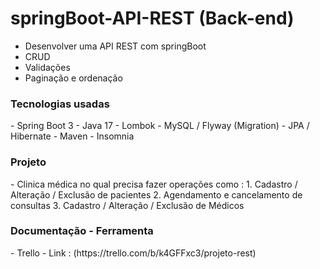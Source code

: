 # springBoot-API-REST (Back-end)
- Desenvolver uma API REST com springBoot
- CRUD
- Validações
- Paginação e ordenação


<h3> Tecnologias usadas </h3>
- Spring Boot 3
- Java 17
- Lombok
- MySQL / Flyway (Migration)
- JPA / Hibernate
- Maven
- Insomnia

<h3> Projeto </h3>
- Clinica médica no qual precisa fazer operações como :
  1. Cadastro / Alteração / Exclusão de pacientes
  2. Agendamento e cancelamento de consultas
  3. Cadastro / Alteração / Exclusão de Médicos

<h3> Documentação - Ferramenta </h3>
- Trello
- Link : (https://trello.com/b/k4GFFxc3/projeto-rest)
